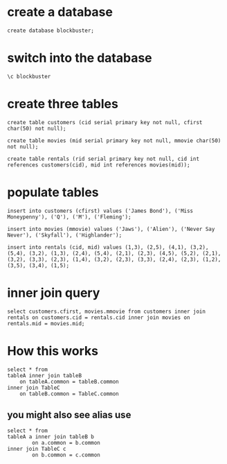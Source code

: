 # create a database
```
create database blockbuster;
```

# switch into the database
```
\c blockbuster
```

# create three tables

```
create table customers (cid serial primary key not null, cfirst char(50) not null);
```

```
create table movies (mid serial primary key not null, mmovie char(50) not null);
```

```
create table rentals (rid serial primary key not null, cid int references customers(cid), mid int references movies(mid));
```

# populate tables
```
insert into customers (cfirst) values ('James Bond'), ('Miss Moneypenny'), ('Q'), ('M'), ('Fleming');
```

```
insert into movies (mmovie) values ('Jaws'), ('Alien'), ('Never Say Never'), ('Skyfall'), ('Highlander');
```

```
insert into rentals (cid, mid) values (1,3), (2,5), (4,1), (3,2), (5,4), (3,2), (1,3), (2,4), (5,4), (2,1), (2,3), (4,5), (5,2), (2,1), (3,2), (3,3), (2,3), (1,4), (3,2), (2,3), (3,3), (2,4), (2,3), (1,2), (3,5), (3,4), (1,5);
```

# inner join query
```
select customers.cfirst, movies.mmovie from customers inner join rentals on customers.cid = rentals.cid inner join movies on rentals.mid = movies.mid;
```


# How this works

```
select * from
tableA inner join tableB
    on tableA.common = tableB.common
inner join TableC
    on tableB.common = TableC.common
```

## you might also see alias use

```
select * from
tableA a inner join tableB b
        on a.common = b.common
inner join TableC c
        on b.common = c.common
```











